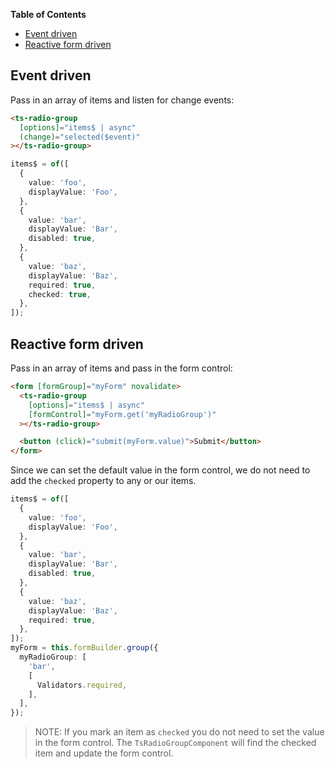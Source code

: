 <!-- START doctoc generated TOC please keep comment here to allow auto update -->
<!-- DON'T EDIT THIS SECTION, INSTEAD RE-RUN doctoc TO UPDATE -->
**Table of Contents**

- [Event driven](#event-driven)
- [Reactive form driven](#reactive-form-driven)

<!-- END doctoc generated TOC please keep comment here to allow auto update -->

## Event driven

Pass in an array of items and listen for change events:

```html
<ts-radio-group
  [options]="items$ | async"
  (change)="selected($event)"
></ts-radio-group>
```

```typescript
items$ = of([
  {
    value: 'foo',
    displayValue: 'Foo',
  },
  {
    value: 'bar',
    displayValue: 'Bar',
    disabled: true,
  },
  {
    value: 'baz',
    displayValue: 'Baz',
    required: true,
    checked: true,
  },
]);
```


## Reactive form driven

Pass in an array of items and pass in the form control:

```html
<form [formGroup]="myForm" novalidate>
  <ts-radio-group
    [options]="items$ | async"
    [formControl]="myForm.get('myRadioGroup')"
  ></ts-radio-group>

  <button (click)="submit(myForm.value)">Submit</button>
</form>
```

Since we can set the default value in the form control, we do not need to add the `checked` property
to any or our items.

```typescript
items$ = of([
  {
    value: 'foo',
    displayValue: 'Foo',
  },
  {
    value: 'bar',
    displayValue: 'Bar',
    disabled: true,
  },
  {
    value: 'baz',
    displayValue: 'Baz',
    required: true,
  },
]);
myForm = this.formBuilder.group({
  myRadioGroup: [
    'bar',
    [
      Validators.required,
    ],
  ],
});
```

> NOTE: If you mark an item as `checked` you do not need to set the value in the form control. The
> `TsRadioGroupComponent` will find the checked item and update the form control.
